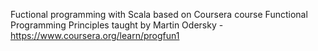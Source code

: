 Fuctional programming with Scala based on Coursera course Functional Programming Principles taught by Martin Odersky - https://www.coursera.org/learn/progfun1
